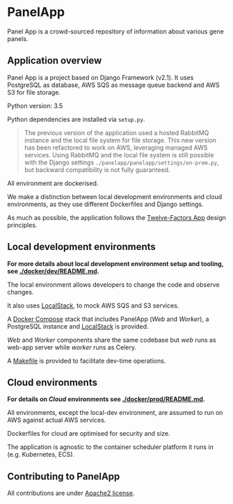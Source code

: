 # PanelApp


Panel App is a crowd-sourced repository of information about various gene panels.



## Application overview

Panel App is a project based on Django Framework (v2.1).
It uses PostgreSQL as database, AWS SQS as message queue backend and AWS S3 for file storage.

Python version: 3.5

Python dependencies are installed via `setup.py`.

> The previous version of the application used a hosted RabbitMQ instance and the local file system for file storage.
> This new version has been refactored to work on AWS, leveraging managed AWS services.
> Using RabbitMQ and the local file system is still possible with the Django settings `./panelapp/panelapp/settings/on-prem.py`, 
> but backward compatibility is not fully guaranteed.

All environment are dockerised. 

We make a distinction between local development environments and cloud environments, as they use different Dockerfiles and Django settings.

As much as possible, the application follows the [Twelve-Factors App](https://12factor.net/) design principles.

## Local development environments

**For more details about local development environment setup and tooling, see [./docker/dev/README.md](docker/dev/README.md).**


The local environment allows developers to change the code and observe changes.

It also uses [LocalStack](https://github.com/localstack/localstack), to mock AWS SQS and S3 services.

A [Docker Compose](docker/dev/docker-compose.yml) stack that includes PanelApp (_Web_ and _Worker_), a PostgreSQL instance and [LocalStack](https://github.com/localstack/localstack) is provided.

_Web_ and _Worker_ components share the same codebase but _web_ runs as web-app server while _worker_ runs as Celery.

A [Makefile](docker/dev/Makefile) is provided to facilitate dev-time operations.


## Cloud environments

**For details on _Cloud_ environments see [./docker/prod/README.md](docker/cloud/README.md).**

All environments, except the local-dev environment, are assumed to run on AWS against actual AWS services.

Dockerfiles for cloud are optimised for security and size.

The application is agnostic to the container scheduler platform it runs in (e.g. Kubernetes, ECS).

## Contributing to PanelApp

All contributions are under [Apache2 license](http://www.apache.org/licenses/LICENSE-2.0.html#contributions).
